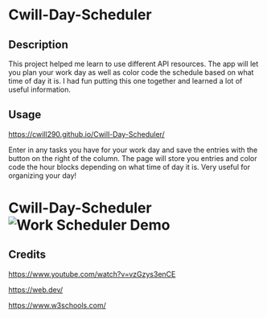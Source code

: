 # Cwill-Day-Scheduler

## Description
This project helped me learn to use different API resources. The app will let you plan your work day as well as color code the schedule
based on what time of day it is. I had fun putting this one together and learned a lot of useful information.

## Usage

https://cwill290.github.io/Cwill-Day-Scheduler/

Enter in any tasks you have for your work day and save the entries with the button on the right of the column.
The page will store you entries and color code the hour blocks depending on what time of day it is.
Very useful for organizing your day!

# Cwill-Day-Scheduler![Work Scheduler Demo](https://github.com/Cwill290/Cwill-Day-Scheduler/assets/130315092/22c18276-520a-4d35-b027-bd86f409899e)

## Credits

https://www.youtube.com/watch?v=vzGzys3enCE

https://web.dev/

https://www.w3schools.com/
